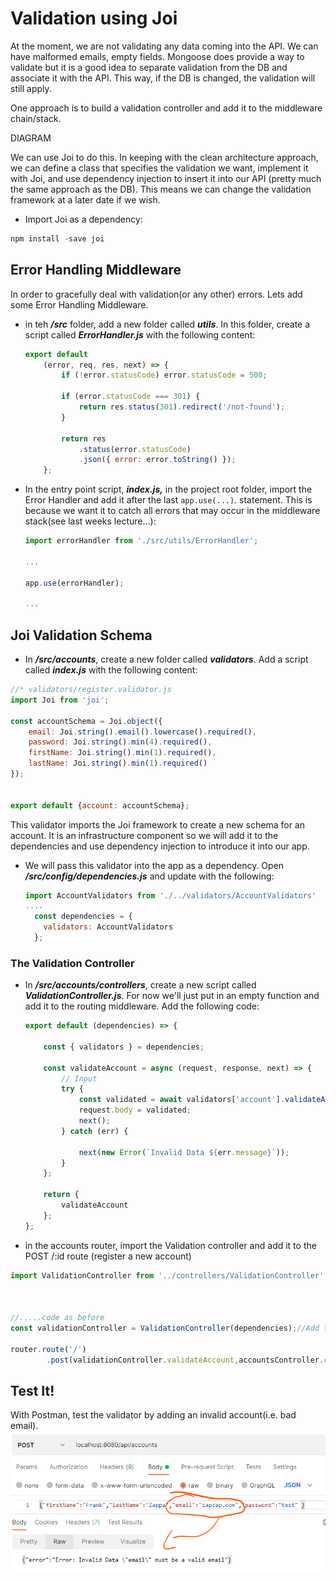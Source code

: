 # Validation using Joi

At the moment, we are not validating any data coming into the API. We can have malformed emails, empty fields. Mongoose does provide a way to validate but it is a good idea to separate validation from the DB and associate it with the API. This way, if the DB is changed, the validation will still apply.

One approach is to build a validation controller and add it to the middleware chain/stack. 

DIAGRAM

We can use Joi to do this. In keeping with the clean architecture approach, we can define a class that specifies the validation we want, implement it with Joi, and use dependency injection to insert it into our API (pretty much the same approach as the DB). This means we can change the validation framework  at a later date if we wish.

+ Import Joi as a dependency:

~~~javascript
npm install -save joi
~~~



## Error Handling Middleware

In order to gracefully deal with validation(or any other) errors. Lets add some Error Handling Middleware.

+ in teh ***/src*** folder, add a new folder called ***utils***. In this folder, create a script called ***ErrorHandler.js*** with the following content:

  ~~~javascript
  export default
      (error, req, res, next) => {
          if (!error.statusCode) error.statusCode = 500;
  
          if (error.statusCode === 301) {
              return res.status(301).redirect('/not-found');
          }
  
          return res
              .status(error.statusCode)
              .json({ error: error.toString() });
      };
  
  ~~~

+ In the entry point script, ***index.js,*** in the project root folder, import the Error Handler and add it after the last ``app.use(...)``. statement. This is because we want it to catch all errors that may occur in the middleware stack(see last weeks lecture...):
  ~~~javascript
  import errorHandler from './src/utils/ErrorHandler';
  
  ...
  
  app.use(errorHandler);
  
  ...
  
  ~~~

## Joi Validation Schema

+ In ***/src/accounts***, create a new folder called ***validators***. Add a script called ***index.js*** with the following content:

~~~javascript
//* validators/register.validator.js
import Joi from 'joi';

const accountSchema = Joi.object({
    email: Joi.string().email().lowercase().required(),
    password: Joi.string().min(4).required(),
    firstName: Joi.string().min(1).required(),
    lastName: Joi.string().min(1).required()
});


export default {account: accountSchema};
~~~

This validator imports the Joi framework to create a new schema for an account. It is an infrastructure component so we will add it to the dependencies and use dependency injection to introduce it into our app.

+ We will pass this validator into the app as a dependency. Open ***/src/config/dependencies.js*** and update with the following:

  ~~~javascript
  import AccountValidators from './../validators/AccountValidators'
  ....
    const dependencies = {
      validators: AccountValidators
    };
  
  ~~~



### The Validation Controller

+ In ***/src/accounts/controllers***, create a new script called ***ValidationController.js***. For now we'll just put in an empty function and add it to the routing middleware. Add the following code:

  ~~~javascript
  export default (dependencies) => {
  
      const { validators } = dependencies;
  
      const validateAccount = async (request, response, next) => {
          // Input
          try {
              const validated = await validators['account'].validateAsync(request.body);
              request.body = validated;
              next();
          } catch (err) {
   
              next(new Error(`Invalid Data ${err.message}`));
          }
      };
  
      return {
          validateAccount
      };
  };
  ~~~

  

+ in the accounts router, import the Validation controller and add it to the POST /:id route (register a new account)

~~~javascript
import ValidationController from '../controllers/ValidationController'; //add to import statements at top of file



//.....code as before
const validationController = ValidationController(dependencies);//Add this lineLoad validation controller with dependencies

router.route('/')
        .post(validationController.validateAccount,accountsController.createAccount); //add validateAccount to route


~~~



## Test It!

With Postman, test the validator by adding an invalid account(i.e. bad email).
<img src="./img/image-20220330171132447.png" alt="Bad Email" style="zoom:67%;" />
